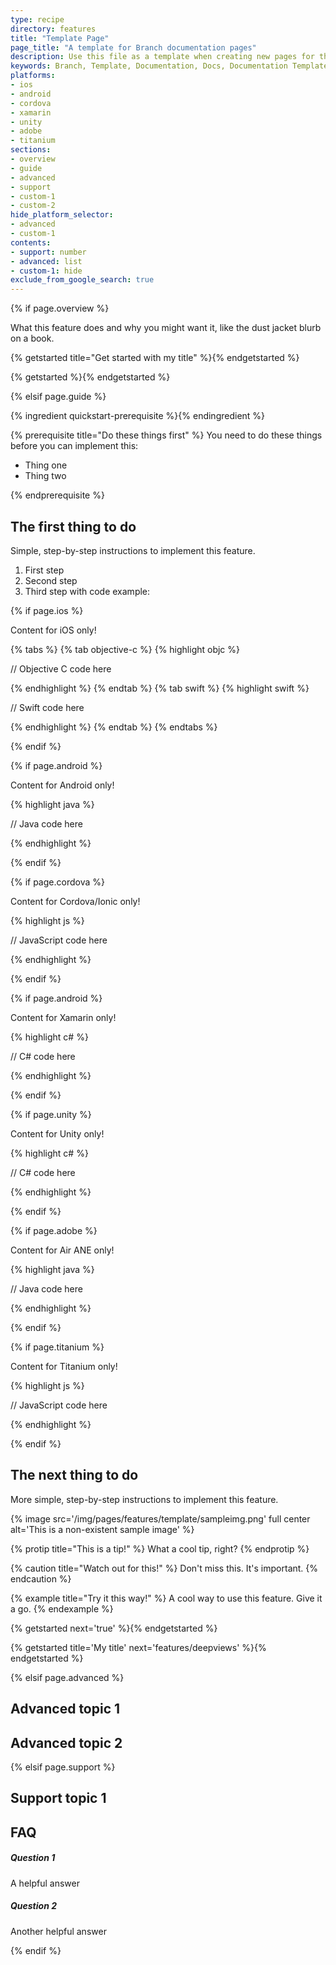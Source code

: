 ```yaml
---
type: recipe
directory: features
title: "Template Page"
page_title: "A template for Branch documentation pages"
description: Use this file as a template when creating new pages for the Branch documentation portal.
keywords: Branch, Template, Documentation, Docs, Documentation Template,
platforms:
- ios
- android
- cordova
- xamarin
- unity
- adobe
- titanium
sections:
- overview
- guide
- advanced
- support
- custom-1
- custom-2
hide_platform_selector:
- advanced
- custom-1
contents:
- support: number
- advanced: list
- custom-1: hide
exclude_from_google_search: true
---
```


<!--
Be sure to

	1. Fill in the correct "directory"
	2. Remove "exclude_from_google_search: true"

above before publishing!
-->

{% if page.overview %}

What this feature does and why you might want it, like the dust jacket blurb on a book.

{% getstarted title="Get started with my title" %}{% endgetstarted %}

{% getstarted %}{% endgetstarted %}

{% elsif page.guide %}

<!--Use this if the only prerequisite is integrating the SDK-->
{% ingredient quickstart-prerequisite %}{% endingredient %}

<!--Use this to specify more complex prerequisites-->
{% prerequisite title="Do these things first" %}
You need to do these things before you can implement this:

- Thing one
- Thing two

{% endprerequisite %}

## The first thing to do

Simple, step-by-step instructions to implement this feature.

1. First step
1. Second step
1. Third step with code example:

{% if page.ios %}

Content for iOS only!

{% tabs %}
{% tab objective-c %}
{% highlight objc %}

// Objective C code here

{% endhighlight %}
{% endtab %}
{% tab swift %}
{% highlight swift %}

// Swift code here

{% endhighlight %}
{% endtab %}
{% endtabs %}

{% endif %}


{% if page.android %}

Content for Android only!

{% highlight java %}

// Java code here

{% endhighlight %}

{% endif %}


{% if page.cordova %}

Content for Cordova/Ionic only!

{% highlight js %}

// JavaScript code here

{% endhighlight %}

{% endif %}


{% if page.android %}

Content for Xamarin only!

{% highlight c# %}

// C# code here

{% endhighlight %}

{% endif %}


{% if page.unity %}

Content for Unity only!

{% highlight c# %}

// C# code here

{% endhighlight %}

{% endif %}


{% if page.adobe %}

Content for Air ANE only!

{% highlight java %}

// Java code here

{% endhighlight %}

{% endif %}


{% if page.titanium %}

Content for Titanium only!

{% highlight js %}

// JavaScript code here

{% endhighlight %}

{% endif %}

## The next thing to do

More simple, step-by-step instructions to implement this feature.

{% image src='/img/pages/features/template/sampleimg.png' full center alt='This is a non-existent sample image' %}

{% protip title="This is a tip!" %}
What a cool tip, right?
{% endprotip %}

{% caution title="Watch out for this!" %}
Don't miss this. It's important.
{% endcaution %}

{% example title="Try it this way!" %}
A cool way to use this feature. Give it a go.
{% endexample %}

{% getstarted next='true' %}{% endgetstarted %}

{% getstarted title='My title' next='features/deepviews' %}{% endgetstarted %}

{% elsif page.advanced %}

## Advanced topic 1

## Advanced topic 2

{% elsif page.support %}

## Support topic 1

## FAQ

##### Question 1
A helpful answer

##### Question 2
Another helpful answer

{% endif %}